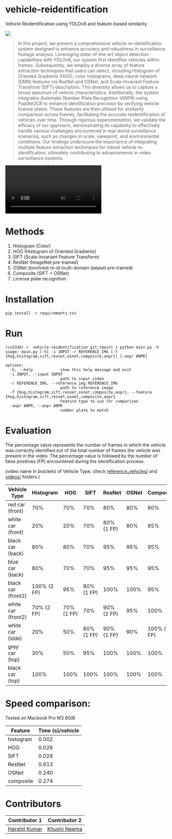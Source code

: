 # vehicle-reidentification

Vehicle Reidentification using YOLOv8 and feature-based similarity

![](./veh_reid_demo.png)

> In this project, we present a comprehensive vehicle re-identification system designed to enhance accuracy and robustness in surveillance footage analysis. Leveraging state-of-the-art object detection capabilities with YOLOv8, our system first identifies vehicles within frames. Subsequently, we employ a diverse array of feature extraction techniques that users can select, including Histogram of Oriented Gradients (HOG), color histograms, deep neural network (DNN) features via ResNet and OSNet, and Scale-Invariant Feature Transform (SIFT) descriptors. This diversity allows us to capture a broad spectrum of vehicle characteristics. Additionally, the system integrates Automatic Number Plate Recognition (ANPR) using PaddleOCR to enhance identification precision by verifying vehicle license plates. These features are then utilized for similarity comparison across frames, facilitating the accurate reidentification of vehicles over time. Through rigorous experimentation, we validate the efficacy of our approach, demonstrating its capability to effectively handle various challenges encountered in real-world surveillance scenarios, such as changes in scale, viewpoint, and environmental conditions. Our findings underscore the importance of integrating multiple feature extraction techniques for robust vehicle re-identification, ultimately contributing to advancements in video surveillance systems.

![](./veh_reid_video.mov)

# Methods

1. Histogram (Color)
2. HOG (Histogram of Oriented Gradients)
3. SIFT (Scale-Invariant Feature Transform)
4. ResNet (ImageNet pre-trained)
5. OSNet (torchreid re-id multi-domain dataset pre-trained)
6. Composite (SIFT + OSNet)
7. License plate recognition

# Installation

```
pip install -r requirements.txt
```

# Run

```
(cs5330) ➜  vehicle-reidentification git:(main) ✗ python main.py -h
usage: main.py [-h] -i INPUT -r REFERENCE_IMG [-f {hog,histogram,sift,resnet,osnet,composite,anpr}] [-anpr ANPR]

options:
  -h, --help            show this help message and exit
  -i INPUT, --input INPUT
                        path to input video
  -r REFERENCE_IMG, --reference_img REFERENCE_IMG
                        path to reference image
  -f {hog,histogram,sift,resnet,osnet,composite,anpr}, --feature {hog,histogram,sift,resnet,osnet,composite,anpr}
                        Feature type to use for comparison
  -anpr ANPR, --anpr ANPR
                        number plate to match
```

# Evaluation

The percentage value represents the number of frames in which the vehicle was correctly identified out of the total number of frames the vehicle was present in the video. The percentage value is followed by the number of false positives (FP) encountered during the identification process.
  
(video name in brackets of Vehicle Type, check [reference_vehicles/](./reference_vehicles/) and [videos/](./videos/) folders.)

| Vehicle Type | Histogram | HOG | SIFT | ResNet | OSNet | Composite |
| ------------ | --------- | --- | ------ | ---- | ----- | --------- |
| red car (front) | 70% | 70% | 70% | 80% | 80% | 80% |
| white car (front) | 20% | 20% | 70% | 80% (1 FP) | 80% | 85% |
| black car (back) | 80% | 80% | 70% | 95% | 95% | 95% |
| blue car (back) | 80% | 70% | 70% | 95% | 95% | 95% |
| black car (front2) | 100% (2 FP) | 95% | 80% (1 FP) | 100% | 100% | 95% |
| white car (front2) | 70% (2 FP) | 70% (1 FP) | 70% | 90% (2 FP) | 95% | 100% |
| white car (side) | 20% | 50% | 80% (1 FP) | 90% (1 FP) | 90% | 100% (1 FP)
| grey car (top) | 30% | 50% | 95% | 100% | 100% | 100% |
| black car (top) | 100% | 100% | 100% | 100% | 100% | 100% |


# Speed comparison:

Tested on Macbook Pro M3 8GiB

| Feature | Time (s)/vehicle |
| --- | --- |
| histogram | 0.002 |
| HOG | 0.026 |
| SIFT | 0.028 |
| ResNet | 0.613 |
| OSNet | 0.240 |
| composite | 0.274 |

# Contributors

| Contributor 1 | Contributor 2 |
| ------------- | ------------- |
| [Harshit Kumar](https://github.com/kHarshit) | [Khushi Neema](https://github.com/Khushi-12)
